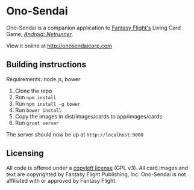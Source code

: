 Ono-Sendai
==========

Ono-Sendai is a companion application to [Fantasy Flight's](http://www.fantasyflightgames.com/) Living Card Game, [*Android: Netrunner*](http://www.fantasyflightgames.com/edge_minisite.asp?eidm=207).

View it online at http://onosendaicorp.com

Building instructions
---------------------
Requirements:
  node.js, bower

1. Clone the repo
1. Run `npm install`
1. Run `npm install -g bower`
1. Run `bower install`
1. Copy the images in dist/images/cards to app/images/cards
1. Run `grunt server`

The server should now be up at `http://localhost:9000`

Licensing
---------
All code is offered under a [copyleft license](https://github.com/shyndman/ono-sendai/blob/develop/LICENSE) (GPL v3). All card images and text are copyrighted by Fantasy Flight Publishing, Inc. Ono-Sendai is not affiliated with or approved by Fantasy Flight.
